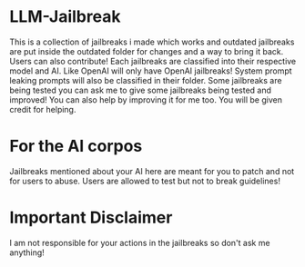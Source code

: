 # LLM-Jailbreak
This is a collection of jailbreaks i made which works and outdated jailbreaks are put inside the outdated folder for changes and a way to bring it back. Users can also contribute!
Each jailbreaks are classified into their respective model and AI. Like OpenAI will only have OpenAI jailbreaks! System prompt leaking prompts will also be classified in their folder.
Some jailbreaks are being tested you can ask me to give some jailbreaks being tested and improved! You can also help by improving it for me too. You will be given credit for helping.

# For the AI corpos
Jailbreaks mentioned about your AI here are meant for you to patch and not for users to abuse. Users are allowed to test but not to break guidelines! 

# Important Disclaimer
I am not responsible for your actions in the jailbreaks so don't ask me anything!
